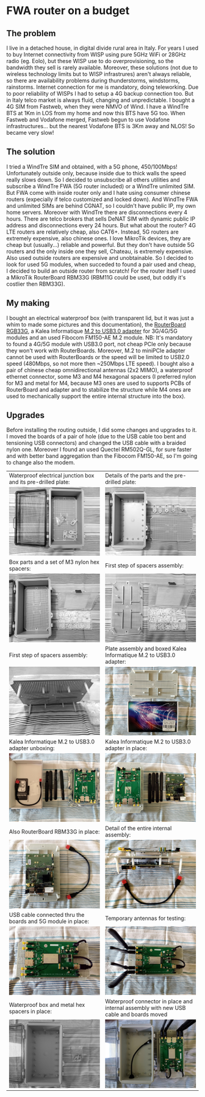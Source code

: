 # FWA router on a budget

## The problem

I live in a detached house, in digital divide rural area in Italy. For years I used to buy Internet connectivity from WISP using pure 5GHz WiFi or 28GHz radio (eg. Eolo), but these WISP use to do overprovisioning, so the bandwidth they sell is rarely available. 
Moreover, these solutions (not due to wireless technology limits but to WISP infrastrures) aren't always reliable, so there are availability problems during thunderstorms, windstorms, rainstorms. Internet connection for me is mandatory, doing teleworking.
Due to poor reliability of WISPs I had to setup a 4G backup connection too. But in Italy telco market is always fluid, changing and unpredictable. I bought a 4G SIM from Fastweb, when they were NMVO of Wind. 
I have a WindTre BTS at 1Km in LOS from my home and now this BTS have 5G too. When Fastweb and Vodafone merged, Fastweb begun to use Vodafone infrastructures... but the nearest Vodafone BTS is 3Km away and NLOS! So became very slow!

## The solution

I tried a WindTre SIM and obtained, with a 5G phone, 450/100Mbps! Unfortunately outside only, because inside due to thick walls the speed really slows down. So I decided to unsubscribe all others utilities and subscribe a WindTre FWA (5G router included) or a WindTre unlimited SIM.
But FWA come with inside router only and I hate using consumer chinese routers (expecially if telco customized and locked down). And WindTre FWA and unlimited SIMs are behind CGNAT, so I couldn't have public IP, my own home servers. Moreover with WindTre there are disconnections every 4 hours.
There are telco brokers that sells DeNAT SIM with dynamic public IP address and disconnections every 24 hours. But what about the router? 4G LTE routers are relatively cheap, also CAT6+. Instead, 5G routers are extremely expensive, also chinese ones.
I love MikroTik devices, they are cheap but (usually...) reliable and powerful. But they don't have outside 5G routers and the only inside one they sell, Chateau, is extremely expensive. Also used outside routers are expensive and unobtainable.
So I decided to look for used 5G modules, when succeded to found a pair used and cheap, I decided to build an outside router from scratch! For the router itself I used a MikroTik RouterBoard RBM33G (RBM11G could be used, but oddly it's costlier then RBM33G).

## My making

I bought an electrical waterproof box (with transparent lid, but it was just a whim to made some pictures and this documentation), the [RouterBoard RGB33G](https://mikrotik.com/product/rbm33g), a Kalea Informatique [M.2 to USB3.0 adapter](https://www.kalea-informatique.com/m-2-ngff-3g-4g-5g-module-to-usb-3-0-adapter-with-dual-sim-card-slot-and-power.htm) for 3G/4G/5G modules and an used Fibocom FM150-AE M.2 module.
NB: It's mandatory to found a 4G/5G module with USB3.0 port, not cheap PCIe only because they won't work with RouterBoards. Moreover, M.2 to miniPCIe adapter cannot be used with RouterBoards or the speed will be limited to USB2.0 speed (480Mbps, so not more then ~250Mbps LTE speed).
I bought also a pair of chinese cheap omnidirectional antennas (2x2 MIMO), a waterproof ethernet connector, some M3 and M4 hexagonal spacers (I preferred nylon for M3 and metal for M4, because M3 ones are used to supports PCBs of RouterBoard and adapter and to stabilize the structure while M4 ones are used to mechanically support the entire internal structure into the box).

## Upgrades

Before installing the routing outside, I did some changes and upgrades to it. I moved the boards of a pair of hole (due to the USB cable too bent and tensioning USB connectors) and changed the USB cable with a braided nylon one. Moreover I found an used Quectel RM502Q-GL, for sure faster and with better band aggregation than the Fibocom FM150-AE, so I'm going to change also the modem.

| | |
| ------------- | ------------- |
| Waterproof electrical junction box and its pre-drilled plate:| Details of the parts and the pre-drilled plate: |
| ![20250513_211718.jpg](20250513_211718.jpg) | ![20250513_211815.jpg](20250513_211815.jpg) |
| Box parts and a set of M3 nylon hex spacers: | First step of spacers assembly: |
| ![20250513_212418.jpg](20250513_212418.jpg) | ![20250513_215153.jpg](20250513_215153.jpg) |
| First step of spacers assembly:| Plate assembly and boxed Kalea Informatique M.2 to USB3.0 adapter: |
| ![20250513_215216.jpg](20250513_215216.jpg) | ![20250514_114826.jpg](20250514_114826.jpg) |
| Kalea Informatique M.2 to USB3.0 adapter unboxing:| Kalea Informatique M.2 to USB3.0 adapter in place: |
| ![20250514_115018.jpg](20250514_115018.jpg) | ![20250514_120543.jpg](20250514_120543.jpg) |
| Also RouterBoard RBM33G in place:| Detail of the entire internal assembly: |
| ![20250514_120818.jpg](20250514_120818.jpg) | ![20250514_120848.jpg](20250514_120848.jpg) |
| USB cable connected thru the boards and 5G module in place:| Temporary antennas for testing: |
| ![20250514_123355.jpg](20250514_123355.jpg) | ![20250514_123711.jpg](20250514_123711.jpg) |
| Waterproof box and metal hex spacers in place:| Waterproof connector in place and internal assembly with new USB cable and boards moved |
| ![20250515_154155.jpg](20250515_154155.jpg) | ![20250517_152932.jpg](20250517_152932.jpg) |

